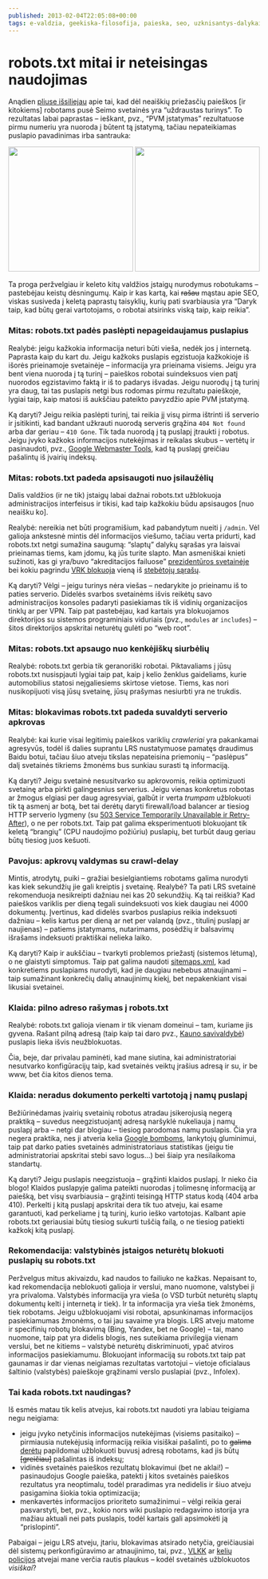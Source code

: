 ```yaml
---
published: 2013-02-04T22:05:08+00:00
tags: e-valdzia, geekiska-filosofija, paieska, seo, uzknisantys-dalykai-internete, it-tinklo-kurimas
---
```


# robots.txt mitai ir neteisingas naudojimas

<p>Anądien <a href="https://plus.google.com/100293756761145273349/posts/BAaQjp2bjns">pliuse išsiliejau</a> apie tai, kad dėl neaiškių priežasčių paieškos [ir kitokiems] robotams pusė Seimo svetainės yra “uždraustas turinys”. To rezultatas labai paprastas – ieškant, pvz., “PVM įstatymas” rezultatuose pirmu numeriu yra nuoroda į būtent tą įstatymą, tačiau nepateikiamas puslapio pavadinimas irba santrauka:</p>
<p style="text-align:center;"><a href="https://www.dominykas.lt/uploads/2013/02/pvm-istatymas-google.png"><img src="https://www.dominykas.lt/uploads/2013/02/pvm-istatymas-google.png" alt="" title="Google paieškos rezultatas" width="250" class="aligncenter size-medium wp-image-428"></a> <a href="https://www.dominykas.lt/uploads/2013/02/pvm-istatymas-bing.png"><img src="https://www.dominykas.lt/uploads/2013/02/pvm-istatymas-bing.png" alt="" title="Bing paieškos rezultatas" width="250"></a></p>
<p>Ta proga peržvelgiau ir keleto kitų valdžios įstaigų nurodymus robotukams – pastebėjau keistų dėsningumų. Kaip ir kas kartą, kai <del>rašau</del> mąstau apie SEO, viskas susiveda į keletą paprastų taisyklių, kurių pati svarbiausia yra “Daryk taip, kad būtų gerai vartotojams, o robotai atsirinks viską taip, kaip reikia”.<br>
<span id="more-426"></span></p>
<h3>Mitas: robots.txt padės paslėpti nepageidaujamus puslapius</h3>
<p>Realybė: jeigu kažkokia informacija neturi būti vieša, nedėk jos į internetą. Paprasta kaip du kart du. Jeigu kažkoks puslapis egzistuoja kažkokioje iš išorės prieinamoje svetainėje – informacija yra prieinama visiems. Jeigu yra bent viena nuoroda į tą turinį – paieškos robotai suindeksuos vien patį nuorodos egzistavimo faktą ir iš to padarys išvadas. Jeigu nuorodų į tą turinį yra daug, tai tas puslapis netgi bus rodomas pirmu rezultatu paieškoje, lygiai taip, kaip matosi iš aukščiau pateikto pavyzdžio apie PVM įstatymą.</p>
<p>Ką daryti? Jeigu reikia paslėpti turinį, tai reikia jį visų pirma ištrinti iš serverio ir įsitikinti, kad bandant užkrauti nuorodą serveris grąžina <code>404 Not found</code> arba dar geriau – <code>410 Gone</code>. Tik tada nuorodą į tą puslapį įtraukti į robotus. Jeigu įvyko kažkoks informacijos nutekėjimas ir reikalas skubus – vertėtų ir pasinaudoti, pvz., <a href="https://www.google.com/webmasters/tools">Google Webmaster Tools</a>, kad tą puslapį greičiau pašalintų iš įvairių indeksų.</p>
<h3>Mitas: robots.txt padeda apsisaugoti nuo įsilaužėlių</h3>
<p>Dalis valdžios (ir ne tik) įstaigų labai dažnai robots.txt užblokuoja administracijos interfeisus ir tikisi, kad taip kažkokiu būdu apsisaugos [nuo neaišku ko]. </p>
<p>Realybė: nereikia net būti programišium, kad pabandytum nueiti į <code>/admin</code>. Vėl galioja ankstesnė mintis dėl informacijos viešumo, tačiau verta pridurti, kad robots.txt netgi sumažina saugumą: “slaptų” dalykų sąrašas yra laisvai prieinamas tiems, kam įdomu, ką jūs turite slapto. Man asmeniškai knieti sužinoti, kas gi yra/buvo “akreditacijos failuose” <a href="http://www.president.lt/robots.txt">prezidentūros svetainėje</a> bei kokiu pagrindu <a href="http://www.vrk.lt/robots.txt">VRK blokuoja</a> vieną iš <a href="http://www.vrk.lt/rinkimai/409_lt/Apygardos/Apygarda7137/StebetojaiApygardos7137.html">stebėtojų sąrašų</a>.</p>
<p>Ką daryti? Vėlgi – jeigu turinys nėra viešas – nedarykite jo prieinamu iš to paties serverio. Didelės svarbos svetainėms išvis reikėtų savo administracijos konsoles padaryti pasiekiamas tik iš vidinių organizacijos tinklų ar per VPN. Taip pat pastebėjau, kad kartais yra blokuojamos direktorijos su sistemos programiniais viduriais (pvz., <code>modules</code> ar <code>includes</code>) – šitos direktorijos apskritai neturėtų gulėti po “web root”.</p>
<h3>Mitas: robots.txt apsaugo nuo kenkėjiškų siurbėlių</h3>
<p>Realybė: robots.txt gerbia tik geranoriški robotai. Piktavaliams į jūsų robots.txt nusispjauti lygiai taip pat, kaip į kelio ženklus gaideliams, kurie automobilius statosi neįgaliesiems skirtose vietose. Tiems, kas nori nusikopijuoti visą jūsų svetainę, jūsų prašymas nesiurbti yra ne trukdis.</p>
<h3>Mitas: blokavimas robots.txt padeda suvaldyti serverio apkrovas</h3>
<p>Realybė: kai kurie visai legitimių paieškos variklių <i>crawleriai</i> yra pakankamai agresyvūs, todėl iš dalies suprantu LRS nustatymuose pamatęs draudimus Baidu botui, tačiau šiuo atveju tikslas nepateisina priemonių – “paslėpus” dalį svetainės tikriems žmonėms bus sunkiau surasti tą informaciją.</p>
<p>Ką daryti? Jeigu svetainė nesusitvarko su apkrovomis, reikia optimizuoti svetainę arba pirkti galingesnius serverius. Jeigu vienas konkretus robotas ar žmogus elgiasi per daug agresyviai, galbūt ir verta <em>trumpam</em> užblokuoti tik tą asmenį ar botą, bet tai derėtų daryti firewall/load balancer ar tiesiog HTTP serverio lygmeny (su <a href="http://googlewebmastercentral.blogspot.com/2011/01/how-to-deal-with-planned-site-downtime.html">503 Service Temporarily Unavailable ir Retry-After</a>), o ne per robots.txt. Taip pat galima eksperimentuoti blokuojant tik keletą “brangių” (CPU naudojimo požiūriu) puslapių, bet turbūt daug geriau būtų tiesiog juos kešuoti.</p>
<h3>Pavojus: apkrovų valdymas su crawl-delay</h3>
<p>Mintis, atrodytų, puiki – gražiai besielgiantiems robotams galima nurodyti kas kiek sekundžių jie gali kreiptis į svetainę. Realybė? Ta pati LRS svetainė rekomenduoja nesikreipti dažniau nei kas 20 sekundžių. Ką tai reiškia? Kad paieškos variklis per dieną tegali suindeksuoti vos kiek daugiau nei 4000 dokumentų. Įvertinus, kad didelės svarbos puslapius reikia indeksuoti dažniau – kelis kartus per dieną ar net per valandą (pvz., titulinį puslapį ar naujienas) – patiems įstatymams, nutarimams, posėdžių ir balsavimų išrašams indeksuoti praktiškai nelieka laiko.</p>
<p>Ką daryti? Kaip ir aukščiau – tvarkyti problemos priežastį (sistemos lėtumą), o ne glaistyti simptomus. Taip pat galima naudoti <a href="http://www.sitemaps.org/protocol.html">sitemaps.xml</a>, kad konkretiems puslapiams nurodyti, kad jie daugiau nebebus atnaujinami – taip sumažinant konkrečių dalių atnaujinimų kiekį, bet nepakenkiant visai likusiai svetainei.</p>
<h3>Klaida: pilno adreso rašymas į robots.txt</h3>
<p>Realybė: robots.txt galioja vienam ir tik vienam domeinui – tam, kuriame jis gyvena. Rašant pilną adresą (taip kaip tai daro pvz., <a href="http://www.kaunas.lt/robots.txt">Kauno savivaldybė</a>) puslapis lieka išvis neužblokuotas.</p>
<p>Čia, beje, dar privalau paminėti, kad mane siutina, kai administratoriai nesutvarko konfigūracijų taip, kad svetainės veiktų įrašius adresą ir su, ir be www, bet čia kitos dienos tema.</p>
<h3>Klaida: neradus dokumento perkelti vartotoją į namų puslapį</h3>
<p>Bežiūrinėdamas įvairių svetainių robotus atradau įsikerojusią negerą praktiką – suvedus neegzistuojantį adresą naršyklė nukeliauja į namų puslapį arba – netgi dar blogiau – tiesiog parodomas namų puslapis. Čia yra negera praktika, nes ji atveria kelia <a href="http://en.wikipedia.org/wiki/Google_bomb">Google bomboms</a>, lankytojų gluminimui, taip pat darko paties svetainės administratoriaus statistikas (jeigu tie administratoriai apskritai stebi savo logus…) bei šiaip yra nesilaikoma standartų.</p>
<p>Ką daryti? Jeigu puslapis neegzistuoja – grąžinti klaidos puslapį. Ir nieko čia blogo! Klaidos puslapyje galima pateikti nuorodas į tolimesnę informaciją ar paiešką, bet visų svarbiausia – grąžinti teisingą HTTP status kodą (404 arba 410).  Perkelti į kitą puslapį apskritai dera tik tuo atveju, kai esame garantuoti, kad perkeliame į tą turinį, kurio ieško vartotojas. Kalbant apie robots.txt geriausiai būtų tiesiog sukurti tuščią failą, o ne tiesiog patiekti kažkokį kitą puslapį.</p>
<h3>Rekomendacija: valstybinės įstaigos neturėtų blokuoti puslapių su robots.txt</h3>
<p>Peržvelgus mitus akivaizdu, kad naudos to failiuko ne kažkas. Nepaisant to, kad rekomendacija neblokuoti galioja ir verslui, mano nuomone, valstybei ji yra privaloma. Valstybės informacija yra vieša (o VSD turbūt neturėtų slaptų dokumentų kelti į internetą ir tiek). Ir ta informacija yra vieša tiek žmonėms, tiek robotams. Jeigu užblokuojami visi robotai, apsunkinamas informacijos pasiekiamumas žmonėms, o tai jau savaime yra blogis. LRS atveju matome ir specifinių robotų blokavimą (Bing, Yandex, bet ne Google) – tai, mano nuomone, taip pat yra didelis blogis, nes suteikiama privilegija vienam verslui, bet ne kitiems – valstybė neturėtų diskriminuoti, ypač atviros informacijos pasiekiamumu. Blokuojant informaciją su robots.txt taip pat gaunamas ir dar vienas neigiamas rezultatas vartotojui – vietoje oficialaus šaltinio (valstybės) paieškoje grąžinami verslo puslapiai (pvz., Infolex).</p>
<h3>Tai kada robots.txt naudingas?</h3>
<p>Iš esmės matau tik kelis atvejus, kai robots.txt naudoti yra labiau teigiama negu neigiama:</p>
<ul>
<li>jeigu įvyko netyčinis informacijos nutekėjimas (visiems pasitaiko) – pirmiausia nutekėjusią informaciją reikia visiškai pašalinti, po to <del>galima</del> <a href="http://support.google.com/webmasters/bin/answer.py?hl=en&amp;answer=1663419">derėtų</a> papildomai užblokuoti buvusį adresą robotams, kad jis būtų <del>[greičiau]</del> pašalintas iš indeksų;</li>
<li>vidinės svetainės paieškos rezultatų blokavimui (bet ne aklai!) – pasinaudojus Google paieška, patekti į kitos svetainės paieškos rezultatus yra neoptimalu, todėl praradimas yra nedidelis ir šiuo atveju pasigamina šiokia tokia optimizacija;</li>
<li>menkavertės informacijos prioriteto sumažinimui – vėlgi reikia gerai pasvarstyti, bet, pvz., kokio nors wiki puslapio redagavimo istorija yra mažiau aktuali nei pats puslapis, todėl kartais gali apsimokėti ją “prislopinti”.</li>
</ul>
<p>Pabaigai – jeigu LRS atveju, įtariu, blokavimas atsirado netyčia, greičiausiai dėl sistemų perkonfigūravimo ar atnaujinimo, tai, pvz., <a href="http://www.vlkk.lt/robots.txt">VLKK</a> ar <a href="http://www.lkpt.lt/robots.txt">kelių policijos</a> atvejai mane verčia rautis plaukus – kodėl svetainės užblokuotos <em>visiškai</em>?</p>